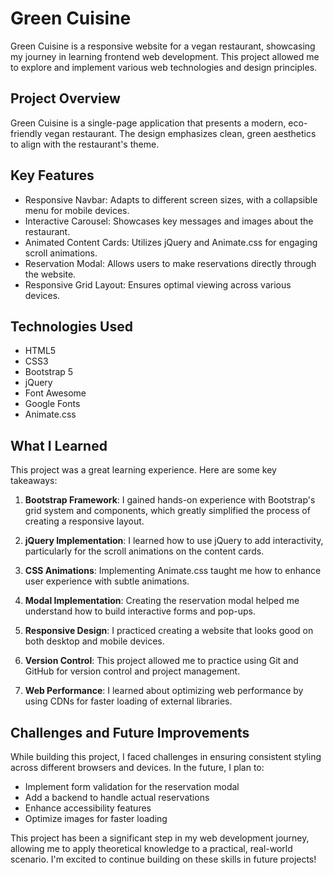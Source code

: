 # Green Cuisine

Green Cuisine is a responsive website for a vegan restaurant, showcasing my journey in learning frontend web development. This project allowed me to explore and implement various web technologies and design principles.

## Project Overview

Green Cuisine is a single-page application that presents a modern, eco-friendly vegan restaurant. The design emphasizes clean, green aesthetics to align with the restaurant's theme.

## Key Features

- Responsive Navbar: Adapts to different screen sizes, with a collapsible menu for mobile devices.
- Interactive Carousel: Showcases key messages and images about the restaurant.
- Animated Content Cards: Utilizes jQuery and Animate.css for engaging scroll animations.
- Reservation Modal: Allows users to make reservations directly through the website.
- Responsive Grid Layout: Ensures optimal viewing across various devices.

## Technologies Used

- HTML5
- CSS3
- Bootstrap 5
- jQuery
- Font Awesome
- Google Fonts
- Animate.css

## What I Learned

This project was a great learning experience. Here are some key takeaways:

1. **Bootstrap Framework**: I gained hands-on experience with Bootstrap's grid system and components, which greatly simplified the process of creating a responsive layout.

2. **jQuery Implementation**: I learned how to use jQuery to add interactivity, particularly for the scroll animations on the content cards.

3. **CSS Animations**: Implementing Animate.css taught me how to enhance user experience with subtle animations.

4. **Modal Implementation**: Creating the reservation modal helped me understand how to build interactive forms and pop-ups.

5. **Responsive Design**: I practiced creating a website that looks good on both desktop and mobile devices.

6. **Version Control**: This project allowed me to practice using Git and GitHub for version control and project management.

7. **Web Performance**: I learned about optimizing web performance by using CDNs for faster loading of external libraries.

## Challenges and Future Improvements

While building this project, I faced challenges in ensuring consistent styling across different browsers and devices. In the future, I plan to:

- Implement form validation for the reservation modal
- Add a backend to handle actual reservations
- Enhance accessibility features
- Optimize images for faster loading

This project has been a significant step in my web development journey, allowing me to apply theoretical knowledge to a practical, real-world scenario. I'm excited to continue building on these skills in future projects!
